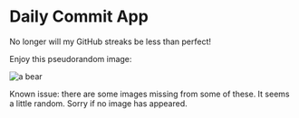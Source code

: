 Daily Commit App
================
No longer will my GitHub streaks be less than perfect!

Enjoy this pseudorandom image:

![a bear](http://placebear.com/400/600 "a bear")

Known issue: there are some images missing from some of these. It seems a little random. Sorry if no image has appeared.